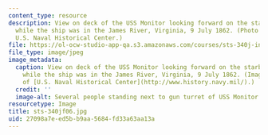 ```yaml
---
content_type: resource
description: View on deck of the USS Monitor looking forward on the starboard side,
  while the ship was in the James River, Virginia, 9 July 1862. (Photo courtesy of
  U.S. Naval Historical Center.)
file: https://ol-ocw-studio-app-qa.s3.amazonaws.com/courses/sts-340j-introduction-to-the-history-of-technology-fall-2006/27098a7eed5bb9aa5684fd33a63aa13a_sts-340jf06.jpg
file_type: image/jpeg
image_metadata:
  caption: View on deck of the USS Monitor looking forward on the starboard side,
    while the ship was in the James River, Virginia, 9 July 1862. (Image courtesy
    of [U.S. Naval Historical Center](http://www.history.navy.mil/).)
  credit: ''
  image-alt: Several people standing next to gun turret of USS Monitor.
resourcetype: Image
title: sts-340jf06.jpg
uid: 27098a7e-ed5b-b9aa-5684-fd33a63aa13a
---
```


